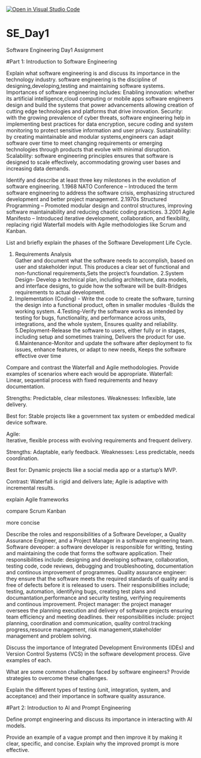 [![Open in Visual Studio Code](https://classroom.github.com/assets/open-in-vscode-2e0aaae1b6195c2367325f4f02e2d04e9abb55f0b24a779b69b11b9e10269abc.svg)](https://classroom.github.com/online_ide?assignment_repo_id=18398294&assignment_repo_type=AssignmentRepo)
# SE_Day1
Software Engineering Day1 Assignment

#Part 1: Introduction to Software Engineering

Explain what software engineering is and discuss its importance in the technology industry.
software engineering is the discipline of designing,developing,testing and maintaining software systems. 
Importances of software engineering includes:
Enabling innovation: whether its artificial intelligence,cloud computing or mobile apps software engineers design and build the systems that power advancements allowing creation of cutting edge technologies and platforms that drive innovation.
Security: with the growing prevalence of cyber threats, software engineering help in implementing best practices for data encryption, secure coding and system monitoring to protect sensitive information and user privacy.
Sustainability: by creating maintainable and modular systems,engineers can adapt software over time to meet changing requirements or emerging technologies through products that evolve with minimal disruption.
Scalability: software engineering principles ensures that software is designed to scale effectively, accommodating growing user bases and increasing data demands.

Identify and describe at least three key milestones in the evolution of software engineering.
1.1968 NATO Conference – Introduced the term software engineering to address the software crisis, emphasizing structured development and better project management.
2.1970s Structured Programming – Promoted modular design and control structures, improving software maintainability and reducing chaotic coding practices.
3.2001 Agile Manifesto – Introduced iterative development, collaboration, and flexibility, replacing rigid Waterfall models with Agile methodologies like Scrum and Kanban.

List and briefly explain the phases of the Software Development Life Cycle.
1. Requirements Analysis  
Gather and document what the software needs to accomplish, based on user and stakeholder input. This produces a clear set of functional and non-functional requirements,Sets the project’s foundation.
2.System Design- Develop a technical plan, including architecture, data models, and interface designs, to guide how the software will be built-Bridges requirements to actual development.
3. Implementation (Coding) - Write the code to create the software, turning the design into a functional product, often in smaller modules -Builds the working system.
4.Testing-Verify the software works as intended by testing for bugs, functionality, and performance across units, integrations, and the whole system, Ensures quality and reliability.
5.Deployment-Release the software to users, either fully or in stages, including setup and sometimes training, Delivers the product for use.
6.Maintenance-Monitor and update the software after deployment to fix issues, enhance features, or adapt to new needs, Keeps the software effective over time




Compare and contrast the Waterfall and Agile methodologies. Provide examples of scenarios where each would be appropriate.
Waterfall:  
Linear, sequential process with fixed requirements and heavy documentation.  

Strengths: Predictable, clear milestones. Weaknesses: Inflexible, late delivery.  

Best for: Stable projects like a government tax system or embedded medical device software.

Agile:  
Iterative, flexible process with evolving requirements and frequent delivery.  

Strengths: Adaptable, early feedback. Weaknesses: Less predictable, needs coordination.  

Best for: Dynamic projects like a social media app or a startup’s MVP.

Contrast: Waterfall is rigid and delivers late; Agile is adaptive with incremental results.

explain Agile frameworks

compare Scrum Kanban

more concise



Describe the roles and responsibilities of a Software Developer, a Quality Assurance Engineer, and a Project Manager in a software engineering team.
Software deveoper: a software developer is responsible for writting, testing and maintaining the code that forms the software application. Their responsibilities include: designing and developing software, collaboration, testing code, code reviews, debugging and troubleshooting, documentation and continous improvement of programmes.
Quality assurance engineer: they ensure that the software meets the required standards of quality and is free of defects before it is released to users. Their responsibilities include; testing, automation, identifying bugs, creating test plans and documantation,performance and security testing, verifying requirements and continous improvement.
Project manager: the project manager oversees the planning execution and delivery of software projects ensuring team efficiency and meeting deadlines. their responsibilities include: project planning, coordination and communication, quality control.tracking progress,resource management, risk management,stakeholder management and problem solving.

Discuss the importance of Integrated Development Environments (IDEs) and Version Control Systems (VCS) in the software development process. Give examples of each.


What are some common challenges faced by software engineers? Provide strategies to overcome these challenges.


Explain the different types of testing (unit, integration, system, and acceptance) and their importance in software quality assurance.


#Part 2: Introduction to AI and Prompt Engineering


Define prompt engineering and discuss its importance in interacting with AI models.


Provide an example of a vague prompt and then improve it by making it clear, specific, and concise. Explain why the improved prompt is more effective.
